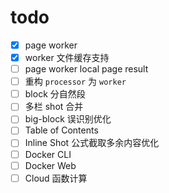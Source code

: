 # todo

- [x] page worker
- [x] worker 文件缓存支持
- [ ] page worker local page result
- [ ] 重构 `processor` 为 `worker`
- [ ] block 分自然段
- [ ] 多栏 shot 合并
- [ ] big-block 误识别优化
- [ ] Table of Contents
- [ ] Inline Shot 公式截取多余内容优化
- [ ] Docker CLI
- [ ] Docker Web
- [ ] Cloud 函数计算
